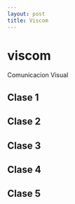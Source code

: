 ```yaml
---
layout: post
title: Viscom
---
```


# viscom
Comunicacion Visual

## Clase 1

## Clase 2

## Clase 3

<script src="code.js">
// comment
</script>

## Clase 4

## Clase 5
